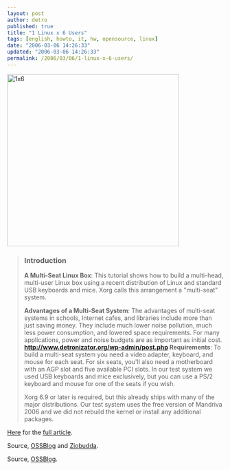 ```yaml
---
layout: post
author: detro
published: true
title: "1 Linux x 6 Users"
tags: [english, howto, it, hw, opensource, linux]
date: "2006-03-06 14:26:33"
updated: "2006-03-06 14:26:33"
permalink: /2006/03/06/1-linux-x-6-users/
---
```


<img src="http://linuxgazette.net/124/misc/smith/sixusers.jpg" alt="1x6" width="400" />
<blockquote><h3>Introduction</h3>
<strong>A Multi-Seat Linux Box</strong>: This tutorial shows how to build a multi-head, multi-user Linux box using a recent distribution of Linux and standard USB keyboards and mice. Xorg calls this arrangement a "multi-seat" system.

<strong>Advantages of a Multi-Seat System</strong>: The advantages of multi-seat systems in schools, Internet cafes, and libraries include more than just saving money. They include much lower noise pollution, much less power consumption, and lowered space requirements. For many applications, power and noise budgets are as important as initial cost.
<strong>http://www.detronizator.org/wp-admin/post.php
Requirements</strong>: To build a multi-seat system you need a video adapter, keyboard, and mouse for each seat. For six seats, you'll also need a motherboard with an AGP slot and five available PCI slots. In our test system we used USB keyboards and mice exclusively, but you can use a PS/2 keyboard and mouse for one of the seats if you wish.

Xorg 6.9 or later is required, but this already ships with many of the major distributions. Our test system uses the free version of Mandriva 2006 and we did not rebuild the kernel or install any additional packages. </blockquote>

<a href="http://linuxgazette.net/124/smith.html">Here</a> for the <a href="http://linuxgazette.net/124/smith.html">full article</a>.

Source, <a href="http://www.ossblog.it/post/611/multi_seat_gnu_linux_desktop">OSSBlog</a> and <a href="http://www.ziobudda.net/Admin/redir_news.php?id=26849">Ziobudda</a>.

Source, <a href="http://www.ossblog.it/post/611/multi_seat_gnu_linux_desktop">OSSBlog</a>.

